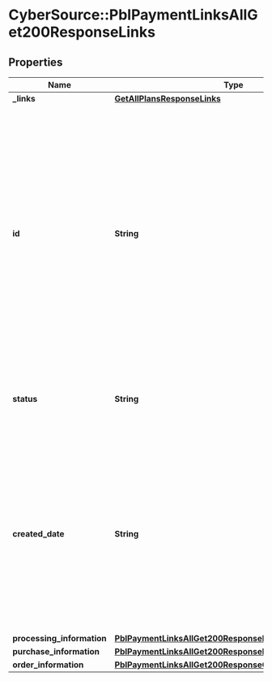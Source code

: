 # CyberSource::PblPaymentLinksAllGet200ResponseLinks

## Properties
Name | Type | Description | Notes
------------ | ------------- | ------------- | -------------
**_links** | [**GetAllPlansResponseLinks**](GetAllPlansResponseLinks.md) |  | [optional] 
**id** | **String** | An unique identification number generated by Cybersource to identify the submitted request. Returned by all services. It is also appended to the endpoint of the resource. On incremental authorizations, this value with be the same as the identification number returned in the original authorization response.  | [optional] 
**status** | **String** | The status of the purchase or donation link.  Possible values: - ACTIVE - INACTIVE  | [optional] 
**created_date** | **String** | Date and time (UTC) the invoice was created.  Format: YYYY-MM-DDThh:mm:ssZ Example 2016-08-11T22:47:57Z equals August 11, 2016, at 22:47:57 (10:47:57 p.m.). The T separates the date and the time. The Z indicates UTC.  | [optional] 
**processing_information** | [**PblPaymentLinksAllGet200ResponseProcessingInformation**](PblPaymentLinksAllGet200ResponseProcessingInformation.md) |  | [optional] 
**purchase_information** | [**PblPaymentLinksAllGet200ResponsePurchaseInformation**](PblPaymentLinksAllGet200ResponsePurchaseInformation.md) |  | [optional] 
**order_information** | [**PblPaymentLinksAllGet200ResponseOrderInformation**](PblPaymentLinksAllGet200ResponseOrderInformation.md) |  | [optional] 


